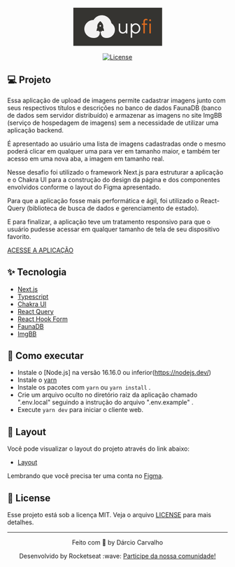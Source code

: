 <p align="center">
  <img alt="IGNITE React - Chapter 04 - Desafio 02 - Upload de Imagens" src=".github/logo-upload-imagens.png" />
</p>

<p align="center">
  <a href="LICENSE"><img  src="https://img.shields.io/static/v1?label=License&message=MIT&color=F7DD43&labelColor=202024" alt="License"></a>
</p>

## 💻 Projeto

Essa aplicação de upload de imagens permite cadastrar imagens junto com seus respectivos títulos e
descrições no banco de dados FaunaDB (banco de dados sem servidor distribuído) e armazenar as imagens
no site ImgBB (serviço de hospedagem de imagens) sem a necessidade de utilizar uma aplicação backend.

É apresentado ao usuário uma lista de imagens cadastradas onde o mesmo poderá clicar em qualquer uma para ver em tamanho maior, e também ter acesso em uma nova aba, a imagem em tamanho real.

Nesse desafio foi utilizado o framework Next.js para estruturar a aplicação e o Chakra UI para a 
construção do design da página e dos componentes envolvidos conforme o layout do Figma apresentado.

Para que a aplicação fosse mais performática e ágil, foi utilizado o React-Query (biblioteca de busca
de dados e gerenciamento de estado).

E para finalizar, a aplicação teve um tratamento responsivo para que o usuário pudesse acessar em 
qualquer tamanho de tela de seu dispositivo favorito.

[ACESSE A APLICAÇÃO](https://reactjs-upload-de-imagens-db67my9yg-darciocarvalho.vercel.app/)

## ✨ Tecnologia

- [Next.js](https://nextjs.org/)
- [Typescript](https://www.typescriptlang.org/)
- [Chakra UI](https://chakra-ui.com/)
- [React Query](https://tanstack.com/query/v3/docs/react/overview)
- [React Hook Form](https://www.react-hook-form.com/)
- [FaunaDB](https://fauna.com/home)
- [ImgBB](https://pt-br.imgbb.com/)


## 🚀 Como executar

- Instale o [Node.js] na versão 16.16.0 ou inferior(https://nodejs.dev/)
- Instale o [yarn](https://yarnpkg.com/)
- Instale os pacotes com `yarn` ou `yarn install` .
- Crie um arquivo oculto no diretório raiz da aplicação chamado ".env.local" 
  seguindo a instrução do arquivo ".env.example" .
- Execute `yarn dev` para iniciar o cliente web.

## 🔖 Layout

Você pode visualizar o layout do projeto através do link abaixo:

- [Layout](https://www.figma.com/file/QKxbxCVwwlDLMrCtHae239/Desafio-2-M%C3%B3dulo-4-ReactJS/duplicate)

Lembrando que você precisa ter uma conta no [Figma](http://figma.com/).


## 📝 License

Esse projeto está sob a licença MIT. Veja o arquivo [LICENSE](LICENSE) para mais detalhes.

---

<p align="center">
  Feito com 💙 by Dárcio Carvalho
</p>

<p align="center">
  Desenvolvido by Rocketseat :wave: <a href="https://discord.gg/rocketseat">Participe da nossa comunidade!</a> 
</p>
